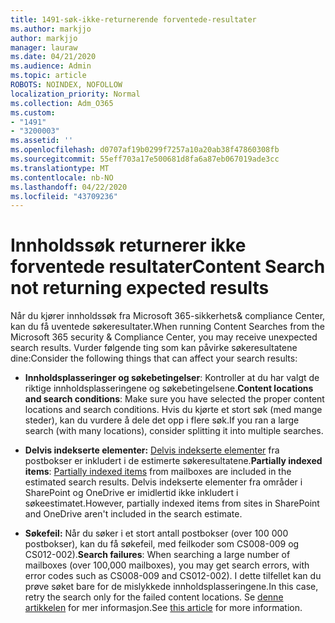 ```yaml
---
title: 1491-søk-ikke-returnerende forventede-resultater
ms.author: markjjo
author: markjjo
manager: lauraw
ms.date: 04/21/2020
ms.audience: Admin
ms.topic: article
ROBOTS: NOINDEX, NOFOLLOW
localization_priority: Normal
ms.collection: Adm_O365
ms.custom:
- "1491"
- "3200003"
ms.assetid: ''
ms.openlocfilehash: d0707af19b0299f7257a10a20ab38f47860308fb
ms.sourcegitcommit: 55eff703a17e500681d8fa6a87eb067019ade3cc
ms.translationtype: MT
ms.contentlocale: nb-NO
ms.lasthandoff: 04/22/2020
ms.locfileid: "43709236"
---
```

# <a name="content-search-not-returning-expected-results"></a><span data-ttu-id="2a2e8-102">Innholdssøk returnerer ikke forventede resultater</span><span class="sxs-lookup"><span data-stu-id="2a2e8-102">Content Search not returning expected results</span></span>

<span data-ttu-id="2a2e8-103">Når du kjører innholdssøk fra Microsoft 365-sikkerhets& compliance Center, kan du få uventede søkeresultater.</span><span class="sxs-lookup"><span data-stu-id="2a2e8-103">When running Content Searches from the Microsoft 365 security & Compliance Center, you may receive unexpected search results.</span></span> <span data-ttu-id="2a2e8-104">Vurder følgende ting som kan påvirke søkeresultatene dine:</span><span class="sxs-lookup"><span data-stu-id="2a2e8-104">Consider the following things that can affect your search results:</span></span>

- <span data-ttu-id="2a2e8-105">**Innholdsplasseringer og søkebetingelser**: Kontroller at du har valgt de riktige innholdsplasseringene og søkebetingelsene.</span><span class="sxs-lookup"><span data-stu-id="2a2e8-105">**Content locations and search conditions**: Make sure you have selected the proper content locations and search conditions.</span></span> <span data-ttu-id="2a2e8-106">Hvis du kjørte et stort søk (med mange steder), kan du vurdere å dele det opp i flere søk.</span><span class="sxs-lookup"><span data-stu-id="2a2e8-106">If you ran a large search (with many locations), consider splitting it into multiple searches.</span></span>

- <span data-ttu-id="2a2e8-107">**Delvis indekserte elementer:** [Delvis indekserte elementer](https://docs.microsoft.com/office365/securitycompliance/partially-indexed-items-in-content-search) fra postbokser er inkludert i de estimerte søkeresultatene.</span><span class="sxs-lookup"><span data-stu-id="2a2e8-107">**Partially indexed items**:  [Partially indexed items](https://docs.microsoft.com/office365/securitycompliance/partially-indexed-items-in-content-search) from mailboxes are included in the estimated search results.</span></span> <span data-ttu-id="2a2e8-108">Delvis indekserte elementer fra områder i SharePoint og OneDrive er imidlertid ikke inkludert i søkeestimatet.</span><span class="sxs-lookup"><span data-stu-id="2a2e8-108">However, partially indexed items from sites in SharePoint and OneDrive aren't included in the search estimate.</span></span>

- <span data-ttu-id="2a2e8-109">**Søkefeil:** Når du søker i et stort antall postbokser (over 100 000 postbokser), kan du få søkefeil, med feilkoder som CS008-009 og CS012-002).</span><span class="sxs-lookup"><span data-stu-id="2a2e8-109">**Search failures**: When searching a large number of mailboxes (over 100,000 mailboxes), you may get search errors, with error codes such as CS008-009 and CS012-002).</span></span> <span data-ttu-id="2a2e8-110">I dette tilfellet kan du prøve søket bare for de mislykkede innholdsplasseringene.</span><span class="sxs-lookup"><span data-stu-id="2a2e8-110">In this case, retry the search only for the failed content locations.</span></span> <span data-ttu-id="2a2e8-111">Se [denne artikkelen](https://docs.microsoft.com/office365/securitycompliance/retry-failed-content-search) for mer informasjon.</span><span class="sxs-lookup"><span data-stu-id="2a2e8-111">See  [this article](https://docs.microsoft.com/office365/securitycompliance/retry-failed-content-search) for more information.</span></span>
